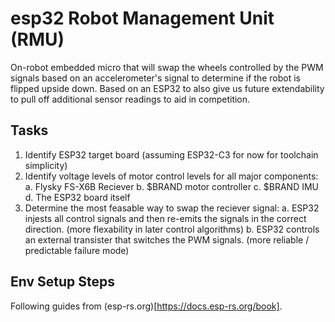 # esp32 Robot Management Unit (RMU)

On-robot embedded micro that will swap the wheels controlled by the PWM signals based on an accelerometer's signal
to determine if the robot is flipped upside down. Based on an ESP32 to also give us future extendability to 
pull off additional sensor readings to aid in competition.

## Tasks
1. Identify ESP32 target board (assuming ESP32-C3 for now for toolchain simplicity)
2. Identify voltage levels of motor control levels for all major components:
    a. Flysky FS-X6B Reciever
    b. $BRAND motor controller
    c. $BRAND IMU
    d. The ESP32 board itself
3. Determine the most feasable way to swap the reciever signal:
    a. ESP32 injests all control signals and then re-emits the signals in the correct direction. (more flexability in later control algorithms)
    b. ESP32 controls an external transister that switches the PWM signals. (more reliable / predictable failure mode)

## Env Setup Steps
Following guides from (esp-rs.org)[https://docs.esp-rs.org/book].
